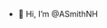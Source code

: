 - 👋 Hi, I’m @ASmithNH

<!---
ASmithNH/ASmithNH is a ✨ special ✨ repository because its `README.md` (this file) appears on your GitHub profile.
You can click the Preview link to take a look at your changes.
--->

